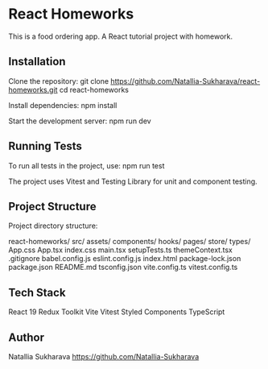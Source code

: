 
# React Homeworks

This is a food ordering app. A React tutorial project with homework.

## Installation

Clone the repository:
git clone https://github.com/Natallia-Sukharava/react-homeworks.git
cd react-homeworks

Install dependencies:
npm install

Start the development server:
npm run dev

## Running Tests

To run all tests in the project, use:
npm run test

The project uses Vitest and Testing Library for unit and component testing.

## Project Structure

Project directory structure:

react-homeworks/
  src/
    assets/
    components/
    hooks/
    pages/
    store/
    types/
    App.css
    App.tsx
    index.css
    main.tsx
    setupTests.ts
    themeContext.tsx
  .gitignore
  babel.config.js
  eslint.config.js
  index.html
  package-lock.json
  package.json
  README.md
  tsconfig.json
  vite.config.ts
  vitest.config.ts

## Tech Stack

React 19
Redux Toolkit
Vite
Vitest
Styled Components
TypeScript

## Author

Natallia Sukharava
https://github.com/Natallia-Sukharava
